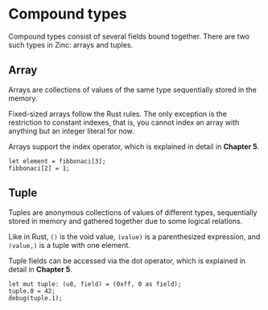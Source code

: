 # Compound types

Compound types consist of several fields bound together. There are two such types
in Zinc: arrays and tuples.

## Array

Arrays are collections of values of the same type sequentially stored in the memory.

Fixed-sized arrays follow the Rust rules. The only exception is the restriction
to constant indexes, that is, you cannot index an array with anything but an
integer literal for now.

Arrays support the index operator, which is explained in detail in **Chapter 5**.

```rust,no_run,noplaypen
let element = fibbonaci[3];
fibbonaci[2] = 1;
```

## Tuple

Tuples are anonymous collections of values of different types, sequentially
stored in memory and gathered together due to some logical relations.

Like in Rust, `()` is the void value, `(value)` is a parenthesized expression,
and `(value,)` is a tuple with one element.

Tuple fields can be accessed via the dot operator, which is explained in detail
in **Chapter 5**.

```rust,no_run,noplaypen
let mut tuple: (u8, field) = (0xff, 0 as field);
tuple.0 = 42;
debug(tuple.1);
```
